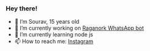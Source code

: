 ### Hey there!

- 🙂 I’m Sourav, 15 years old
- 🔭 I’m currently working on [Raganork WhatsApp bot](https://github.com/souravkl11/Raganork)
- 🌱 I’m currently learning node js
- 📫 How to reach me: [Instagram](https://www.instagram.com/sou6av/)

